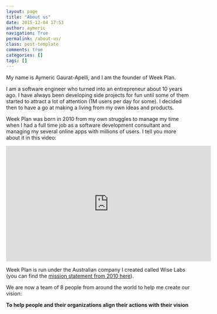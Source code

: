 ```yaml
---
layout: page
title: "About us"
date: 2015-12-04 17:53
author: aymeric
navigation: True
permalink: /about-us/
class: post-template
comments: true
categories: []
tags: []
---
```



My name is Aymeric Gaurat-Apelli, and I am the founder of Week Plan.

I am a software engineer who turned into an entrepreneur about 10 years ago. I have always been developing side projects for fun until some of them started to attract a lot of attention (1M users per day for some). I decided then to have a go at making a living from my own ideas and products.

Week Plan was born in 2010 from my own struggles to manage my time when I had a full time job as a software development consultant and managing my several online apps with millions of users. I tell you more about it in this video:

<iframe src="https://www.youtube.com/embed/gLKSJwKtn-c" width="560" height="315" frameborder="0" allowfullscreen="allowfullscreen"></iframe>

Week Plan is run under the Australian company I created called Wise Labs (you can find the [mission statement from 2010 here](http://aymeric.gaurat.net/2010/wise-labs-the-mission-statement/)).   

We are now a team of 8 people from around the world to help me create our vision:

**To help people and their organizations align their actions with their vision**